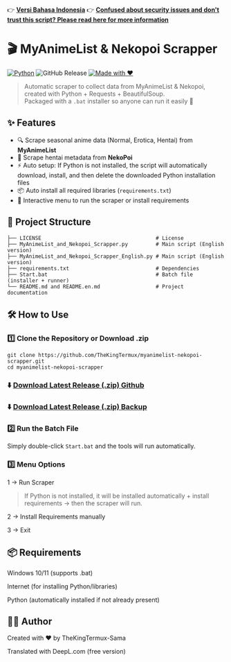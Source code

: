 👉 **[Versi Bahasa Indonesia](./README.md)** 👉 **[Confused about security issues and don't trust this script? Please read here for more information](https://github.com/TheKingTermux/myanimelist-nekopoi-scrapper/issues/9)** 

# 🎬 MyAnimeList & Nekopoi Scrapper

[![Python](https://img.shields.io/badge/Python-3.13.3-blue?logo=python)](https://www.python.org/)
![GitHub Release](https://img.shields.io/github/v/release/TheKingTermux/myanimelist-nekopoi-scrapper)
[![Made with ❤️](https://img.shields.io/badge/Dibuat%20dengan-%E2%9D%A4-red)]()

> Automatic scraper to collect data from MyAnimeList & Nekopoi, created with Python + Requests + BeautifulSoup.  
> Packaged with a `.bat` installer so anyone can run it easily 🚀

## ✨ Features
- 🔍 Scrape seasonal anime data (Normal, Erotica, Hentai) from **MyAnimeList**  
- 🔞 Scrape hentai metadata from **NekoPoi**  
- ⚡ Auto setup: If Python is not installed, the script will automatically download, install, and then delete the downloaded Python installation files  
- 📦 Auto install all required libraries (`requirements.txt`)  
- 🔁 Interactive menu to run the scraper or install requirements  

## 📂 Project Structure
```
├── LICENSE                                     # License
├── MyAnimeList_and_Nekopoi_Scrapper.py         # Main script (English version)
├── MyAnimeList_and_Nekopoi_Scrapper_English.py # Main script (English version)
├── requirements.txt                            # Dependencies
├── Start.bat                                   # Batch file (installer + runner)
└── README.md and README.en.md                  # Project documentation
```

## 🛠️ How to Use

### 1️⃣ Clone the Repository or Download .zip
```
git clone https://github.com/TheKingTermux/myanimelist-nekopoi-scrapper.git
cd myanimelist-nekopoi-scrapper
```

### ⬇️ [Download Latest Release (.zip) Github](https://github.com/TheKingTermux/myanimelist-nekopoi-scrapper/releases/latest)
### ⬇️ [Download Latest Release (.zip) Backup](https://download-directory.github.io/?url=https%3A%2F%2Fgithub.com%2FTheKingTermux%2Fmyanimelist-nekopoi-scrapper)

### 2️⃣ Run the Batch File
Simply double-click `Start.bat` and the tools will run automatically. 

### 3️⃣ Menu Options

1 → Run Scraper

> If Python is not installed, it will be installed automatically + install requirements → then the scraper will run.

2 → Install Requirements manually

3 → Exit

## 📦 Requirements

Windows 10/11 (supports .bat)

Internet (for installing Python/libraries)

Python (automatically installed if not already present)

## 👨‍💻 Author

Created with ❤️ by TheKingTermux-Sama

Translated with DeepL.com (free version)
